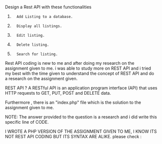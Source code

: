 Design a Rest API with these functionalities


1.       Add Listing to a database.

2.       Display all listings.

3.       Edit listing.

4.       Delete listing.

5.       Search for listing.
Rest API coding is new to me and after doing my research on the assignment given to me. i was able to study more on REST API and i tried my best with the time given to understand the concept of REST API and do a research on the assignment given.

REST API ?
A RESTful API is an application program interface (API) that uses HTTP requests to GET, PUT, POST and DELETE data.

Furthermore , there is an "index.php" file which is the solution to the assignment given to me.

NOTE: The answer provided to the question is a research and i did write this specific line of CODE.

I WROTE A PHP VERSION OF THE ASSIGNMENT GIVEN TO ME, I KNOW ITS NOT REST API CODING BUT ITS SYNTAX ARE ALIKE.
please check :
